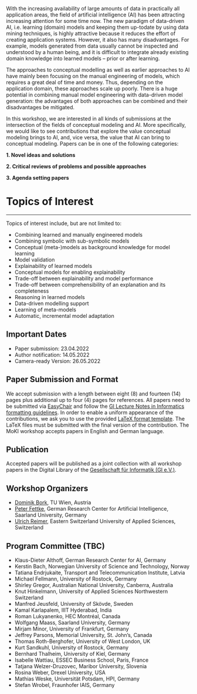 With the increasing availability of large amounts of data in practically all application areas, the field of artificial intelligence (AI) has been attracting increasing attention for some time now. The new paradigm of data-driven AI, i.e. learning (domain) models and keeping them up-todate by using data mining techniques, is highly attractive because it reduces the effort of creating application systems. However, it also has many disadvantages. For example, models generated from data usually cannot be inspected and understood by a human being, and it is difficult to integrate already existing domain knowledge into learned models – prior or after learning.

The approaches to conceptual modelling as well as earlier approaches to AI have mainly been focusing on the manual engineering of models, which requires a great deal of time and money. Thus, depending on the application domain, these approaches scale up poorly. There is a huge potential in combining manual model engineering with data-driven model generation: the advantages of both approaches can be combined and their disadvantages be mitigated. 

In this workshop, we are interested in all kinds of submissions at the intersection of the fields of conceptual modeling and AI. More specifically, we would like to see contributions that explore the value conceptual modeling brings to AI, and, vice versa, the value that AI can bring to conceptual modeling. Papers can be in one of the following categories:

**1. Novel ideas and solutions**

**2. Critical reviews of problems and possible approaches**

**3. Agenda setting papers**

# Topics of Interest
----
Topics of interest include, but are not limited to:

- Combining learned and manually engineered models
- Combining symbolic with sub-symbolic models
- Conceptual (meta-)models as background knowledge for model learning
- Model validation
- Explainability of learned models
- Conceptual models for enabling explainability
- Trade-off between explainability and model performance
- Trade-off between comprehensibility of an explanation and its completeness
- Reasoning in learned models
- Data-driven modelling support
- Learning of meta-models
- Automatic, incremental model adaptation

<!--
Workshop Program (CEST)
----
**CMAI Session I chaired by Dominik Bork**\
13.30 - 13.40	Introduction to the Workshop: Conceptual Modeling and Artificial Intelligence: Mutual Benefits from Complementary Worlds [Paper (PDF)](/papers/CMAI2021_Intro.pdf)\
*Dominik Bork*

13.40 - 14.10	Why Should Machine Learning Require Conceptual Models? [Paper (PDF)](/papers/[MaassStorey21]WhyShouldMachineLearningRequireConceptualModels.pdf)\
*Wolfgang Maass and Veda C. Storey*

14.10 - 14.40	Conceptual Models for ML: Reflections and Guidelines [Paper (PDF)](/papers/[Castellanos+12]ConceptualModelsForML.pdf), further reading: [AAAI'21](http://ceur-ws.org/Vol-2846/paper11.pdf) [ER'20](https://link.springer.com/chapter/10.1007/978-3-030-65847-2_3) [CAiSE'19](https://link.springer.com/chapter/10.1007/978-3-030-21297-1_15) [EMMSAD'21](https://link.springer.com/chapter/10.1007/978-3-030-79186-5_19) [DKE'21](https://www.sciencedirect.com/science/article/pii/S0169023X21000367) [MSIQ'21](https://misq.org/from-representation-to-mediation-a-new-agenda-for-conceptual-modeling-research-in-a-digital-world.html)\
*Arturo Castellanos, Alfred Castillo, Monica Chiarini Tremblay, Roman Lukyanenko, Jeffrey Parsons and Veda C. Storey*

14.40 - 15.10	Using Conceptual Modeling to Drive Machine Learning Solutions Development - A Case Report on applying GR4ML [Paper (PDF)](/papers/[NalchigarYu21]UsingConceptualModelingToDriveMachineLearningSolutionsDevelopment.pdf)\
*Soroosh Nalchigar and Eric Yu*
	
**CMAI Session II chaired by Ulrich Reimer**\
15.30  - 16.00	Searching for Models with Hybrid AI Techniques [Paper (PDF)](/papers/[Eisenberg+21]SearchingForModelsWithHybridAITechniques.pdf)\
*Martin Eisenberg, Hans-Peter Pichler, Antonio Garmendia and Manuel Wimmer*

16.00  - 16.30	Conceptual Modelling and Artificial Intelligence Overview and research challenges from the perspective of predictive business process management [Paper (PDF)](/papers/[Fettke21]AI_BPM_short.pdf)\
*Peter Fettke*

16.30  - 17.00	Wrap-Up
-->

Important Dates
----
- Paper submission: 23.04.2022
- Author notification: 14.05.2022
- Camera-ready Version: 26.05.2022

Paper Submission and Format
----
We accept submission with a length between eight (8) and fourteen (14) pages plus additional up to four (4) pages for references. All papers need to be submitted via [EasyChair](https://easychair.org/conferences/?conf=moki22) and follow the [GI Lecture Notes in Informatics formatting guidelines](https://gi.de/fileadmin/GI/Hauptseite/Service/Publikationen/LNI/LNI-authorsinstructions-english.doc). In order to enable a uniform appearance of the contributions, we ask you to use the provided [LaTeX format template](https://mirrors.ctan.org/macros/latex/contrib/lni.zip). The LaTeX files must be submitted with the final version of the contribution. The MoKI workshop accepts papers in English and German language.

Publication
----
Accepted papers will be published as a joint collection with all workshop papers in the Digital Library of the [Gesellschaft für Informatik (GI e.V.)](https://dl.gi.de/).

Workshop Organizers
----
- [Dominik Bork](https://model-engineering.info/), TU Wien, Austria
- [Peter Fettke](https://www.dfki.de/web/ueber-uns/mitarbeiter/person/pefe01/), German Research Center for Artificial Intelligence, Saarland University, Germany
- [Ulrich Reimer](http://www.ulrichreimer.net/), Eastern Switzerland University of Applied Sciences, Switzerland


Program Committee (TBC)
----
- Klaus-Dieter Althoff, German Research Center for AI, Germany
- Kerstin Bach, Norwegian University of Science and Technology, Norway
- Tatiana Endrjukaite, Transport and Telecommunication Institute, Latvia
- Michael Fellmann, University of Rostock, Germany
- Shirley Gregor, Australian National University, Canberra, Australia
- Knut Hinkelmann, University of Applied Sciences Northwestern Switzerland
- Manfred Jeusfeld, University of Skövde, Sweden
- Kamal Karlapalem, IIIT Hyderabad, India
- Roman Lukyanenko, HEC Montréal, Canada
- Wolfgang Maass, Saarland University, Germany
- Mirjam Minor, University of Frankfurt, Germany
- Jeffrey Parsons, Memorial University, St. John’s, Canada
- Thomas Roth-Berghofer, University of West London, UK
- Kurt Sandkuhl, University of Rostock, Germany
- Bernhard Thalheim, University of Kiel, Germany
- Isabelle Wattiau, ESSEC Business School, Paris, France
- Tatjana Welzer-Druzovec, Maribor University, Slovenia
- Rosina Weber, Drexel University, USA
- Mathias Weske, Universität Potsdam, HPI, Germany
- Stefan Wrobel, Fraunhofer IAIS, Germany

